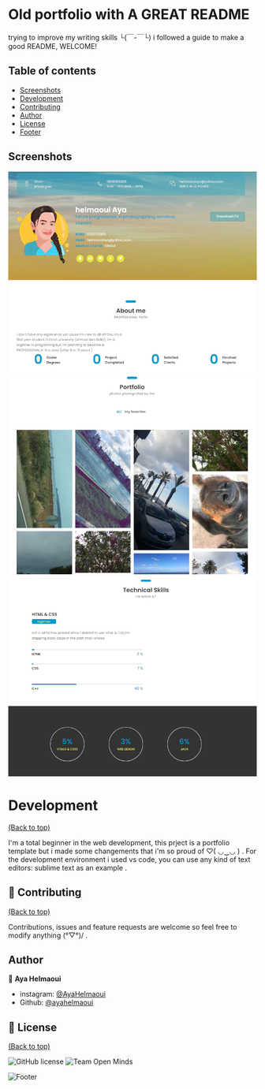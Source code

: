 # Old portfolio with A GREAT README
trying to improve my writing skills └(￣-￣└) i followed a guide to make a good README, WELCOME!

## Table of contents 

- [Screenshots](#Screenshots)
- [Development](#development)
- [Contributing](#Contributing)
- [Author](#Author)
- [License](#license)
- [Footer](#footer)


##  Screenshots 

<img src="screenshots\prt scr.PNG"/>

<img src="screenshots\prt scr 2.PNG"/>

<img src="screenshots\prt scr 3.PNG"/>


# Development
[(Back to top)](#table-of-contents)

I'm a total beginner in the web development, this prject is a portfolio template but i made some changements that i'm so proud of ♡( ◡‿◡ ) .
For the development environment i used vs code, you can use any kind of text editors: sublime text as an example .

## 🤝 Contributing
[(Back to top)](#table-of-contents)

Contributions, issues and feature requests are welcome so feel free to modify anything (°▽°)/ .

## Author

👤 **Aya Helmaoui**

- instagram: [@AyaHelmaoui](https://twitter.com/AyaHelmaoui)
- Github: [@ayahelmaoui](https://github.com/ayahelmaoui)

## 📝 License
[(Back to top)](#table-of-contents)

![GitHub license](https://img.shields.io/github/license/Ayahelmaoui/portfolio.svg)
![Team Open Minds](https://img.shields.io/badge/Members%20of-Team%20Open%20Minds-blue.svg?color=0099CC)


![Footer](https://github.com/navendu-pottekkat/awesome-readme/blob/master/fooooooter.png)
